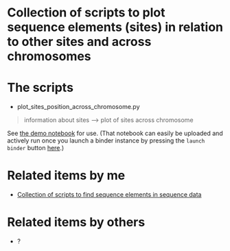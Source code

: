 # Collection of scripts to plot sequence elements (sites) in relation to other sites and across chromosomes

# The scripts

* plot_sites_position_across_chromosome.py
> information about sites --> plot of sites across chromosome

See [the demo notebook](????) for use. (That notebook can easily be uploaded and actively run once you launch a binder instance by pressing the `launch binder` button [here](https://github.com/fomightez/qgrid-notebooks).)




# Related items by me

- [Collection of scripts to find sequence elements in sequence data](https://github.com/fomightez/sequencework/tree/master/FindSequence)

# Related items by others

- ?
